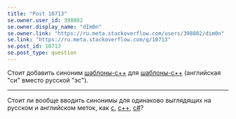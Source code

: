 ```yaml
---
title: "Post 10713"
se.owner.user_id: 398802
se.owner.display_name: "dIm0n"
se.owner.link: "https://ru.meta.stackoverflow.com/users/398802/dim0n"
se.link: "https://ru.meta.stackoverflow.com/q/10713"
se.post_id: 10713
se.post_type: question
---
```

<p>Стоит добавить синоним <a href="https://ru.stackoverflow.com/questions/tagged/%d1%88%d0%b0%d0%b1%d0%bb%d0%be%d0%bd%d1%8b-c%2b%2b" class="post-tag" title="показать вопросы с меткой [шаблоны-c++]" rel="tag">шаблоны-c++</a> для <a href="https://ru.stackoverflow.com/questions/tagged/%d1%88%d0%b0%d0%b1%d0%bb%d0%be%d0%bd%d1%8b-%d1%81%2b%2b" class="post-tag" title="показать вопросы с меткой [шаблоны-с++]" rel="tag">шаблоны-с++</a> (английская &quot;си&quot; вместо русской &quot;эс&quot;).</p>
<hr />
<p>Стоит ли вообще вводить синонимы для одинаково выглядящих на русском и английском меток, как <a href="https://ru.stackoverflow.com/questions/tagged/c" class="post-tag" title="показать вопросы с меткой [c]" rel="tag">c</a>, <a href="https://ru.stackoverflow.com/questions/tagged/c%2b%2b" class="post-tag" title="показать вопросы с меткой [c++]" rel="tag">c++</a>, <a href="https://ru.stackoverflow.com/questions/tagged/c%23" class="post-tag" title="показать вопросы с меткой [c#]" rel="tag">c#</a>?</p>
